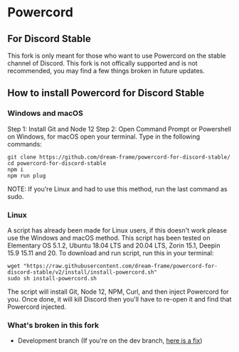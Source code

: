 # Powercord
## For Discord Stable
This fork is only meant for those who want to use Powercord on the stable channel of Discord. This fork is not offically supported and is not recommended, you may find a few things broken in future updates.
## How to install Powercord for Discord Stable
### Windows and macOS
Step 1: Install Git and Node 12
Step 2: Open Command Prompt or Powershell on Windows, for macOS open your terminal.
Type in the following commands:
```
git clone https://github.com/dream-frame/powercord-for-discord-stable/
cd powercord-for-discord-stable
npm i
npm run plug
```
NOTE: If you're Linux and had to use this method, run the last command as sudo.

### Linux
A script has already been made for Linux users, if this doesn't work please use the Windows and macOS method.
This script has been tested on Elementary OS 5.1.2, Ubuntu 18.04 LTS and 20.04 LTS, Zorin 15.1, Deepin 15.9 15.11 and 20.
To download and run script, run this in your terminal:
```
wget "https://raw.githubusercontent.com/dream-frame/powercord-for-discord-stable/v2/install/install-powercord.sh"
sudo sh install-powercord.sh
```
The script will install Git, Node 12, NPM, Curl, and then inject Powercord for you. Once done, it will kill Discord then you'll have to re-open it and find that Powercord injected.

### What's broken in this fork
 - Development branch (If you're on the dev branch, [here is a fix](https://github.com/dream-frame/powercord-for-discord-stable/wiki/Troubleshooting#switch-back-from-dev-branch-to-stable-branch))

